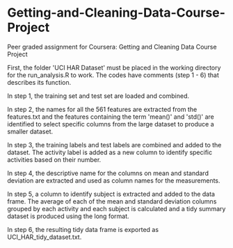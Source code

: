 # Getting-and-Cleaning-Data-Course-Project
Peer graded assignment for Coursera: Getting and Cleaning Data Course Project

First, the folder 'UCI HAR Dataset' must be placed in the working directory for the run_analysis.R to work. The codes have comments (step 1 - 6) that describes its function.

In step 1, the training set and test set are loaded and combined. 

In step 2, the names for all the 561 features are extracted from the features.txt and the features containing the term 'mean()' and 'std()' are identified to select specific columns from the large dataset to produce a smaller dataset. 

In step 3, the training labels and test labels are combined and added to the dataset. The activity label is added as a new column to identify specific activities based on their number. 

In step 4, the descriptive name for the columns on mean and standard deviation are extracted and used as column names for the measurements. 

In step 5, a column to identify subject is extracted and added to the data frame. The average of each of the mean and standard deviation columns grouped by each activity and each subject is calculated and a tidy summary dataset is produced using the long format. 

In step 6, the resulting tidy data frame is exported as UCI_HAR_tidy_dataset.txt. 


